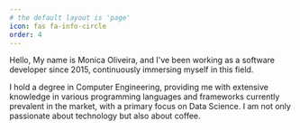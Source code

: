 ```yaml
---
# the default layout is 'page'
icon: fas fa-info-circle
order: 4
---
```


Hello, 
My name is Monica Oliveira, and I've been working as a software developer since 2015, continuously immersing myself in this field.

I hold a degree in Computer Engineering, providing me with extensive knowledge in various programming languages and frameworks currently prevalent in the market, with a primary focus on Data Science. I am not only passionate about technology but also about coffee.

